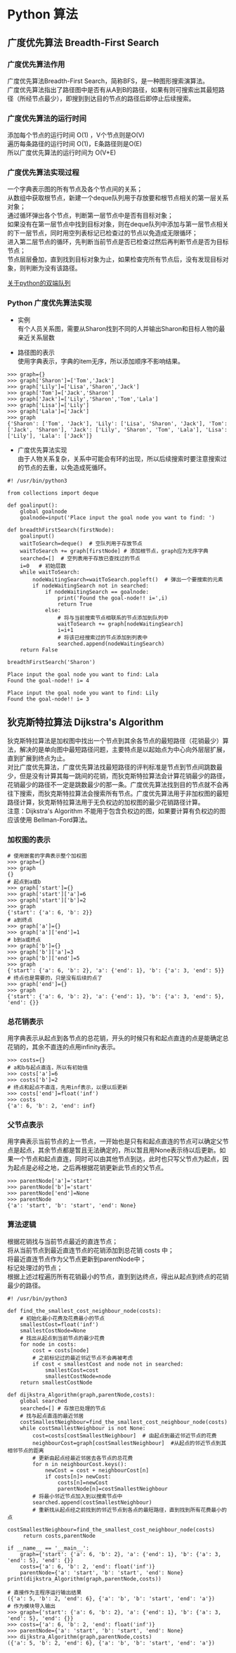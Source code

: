 # Python 算法
## 广度优先算法 Breadth-First Search
### 广度优先算法作用
广度优先算法Breadth-First Search，简称BFS，是一种图形搜索演算法。</br>
广度优先算法指出了路径图中是否有从A到B的路径，如果有则可搜索出其最短路径（所经节点最少），即搜到到达目的节点的路径后即停止后续搜索。</br>

### 广度优先算法的运行时间
添加每个节点的运行时间 O(1) ，V个节点则是O(V)</br>
遍历每条路径的运行时间 O(1)，E条路径则是O(E)</br>
所以广度优先算法的运行时间为 O(V+E)</br>

### 广度优先算法实现过程
一个字典表示图的所有节点及各个节点间的关系；</br>
从数组中获取根节点，新建一个deque队列用于存放要和根节点相关的第一层关系对象；</br>
通过循环弹出各个节点，判断第一层节点中是否有目标对象；</br>
如果没有在第一层节点中找到目标对象，则在deque队列中添加与第一层节点相关的下一层节点，同时用空列表标记已检查过的节点以免造成无限循环；</br>
进入第二层节点的循环，先判断当前节点是否已检查过然后再判断节点是否为目标节点；</br>
节点层层叠加，直到找到目标对象为止，如果检查完所有节点后，没有发现目标对象，则判断为没有该路径。</br>

[关于python的双端队列](https://github.com/dearxuany/Sharon_Technology_learning_note/blob/master/python_note/Python%20%E9%9B%86%E5%90%88%E3%80%81%E5%A0%86%E3%80%81%E5%8F%8C%E7%AB%AF%E9%98%9F%E5%88%97%E3%80%81%E9%98%9F%E5%88%97.MD#%E5%8F%8C%E7%AB%AF%E9%98%9F%E5%88%97%E5%8F%8A%E5%85%B6%E4%BB%96%E9%9B%86%E5%90%88)

### Python 广度优先算法实现
* 实例</br>
有个人员关系图，需要从Sharon找到不同的人并输出Sharon和目标人物的最亲近关系层数</br>

* 路径图的表示</br>
使用字典表示，字典的item无序，所以添加顺序不影响结果。</br>
```
>>> graph={}
>>> graph['Sharon']=['Tom','Jack']
>>> graph['Lily']=['Lisa','Sharon','Jack']
>>> graph['Tom']=['Jack','Sharon']
>>> graph['Jack']=['Lily','Sharon','Tom','Lala']
>>> graph['Lisa']=['Lily']
>>> graph['Lala']=['Jack']
>>> graph
{'Sharon': ['Tom', 'Jack'], 'Lily': ['Lisa', 'Sharon', 'Jack'], 'Tom': ['Jack', 'Sharon'], 'Jack': ['Lily', 'Sharon', 'Tom', 'Lala'], 'Lisa': ['Lily'], 'Lala': ['Jack']}
```
* 广度优先算法实现</br>
由于人物关系复杂，关系中可能会有环的出现，所以后续搜索时要注意搜索过的节点的去重，以免造成死循环。</br>
```
#! /usr/bin/python3

from collections import deque

def goalinput():
    global goalnode
    goalnode=input('Place input the goal node you want to find: ')

def breadthFirstSearch(firstNode):
    goalinput()
    waitToSearch=deque()  # 空队列用于存放节点
    waitToSearch += graph[firstNode] # 添加根节点，graph应为无序字典
    searched=[]  # 空列表用于存放已查找过的节点
    i=0   # 初始层数
    while waitToSearch:
        nodeWaitingSearch=waitToSearch.popleft()  # 弹出一个要搜索的元素
        if nodeWaitingSearch not in searched:
            if nodeWaitingSearch == goalnode:
                print('Found the goal-node!! i=',i)
                return True
            else:
                # 将与当前搜索节点相联系的节点添加到队列中
                waitToSearch += graph[nodeWaitingSearch]
                i=i+1
                # 将该已经搜索过的节点添加到列表中
                searched.append(nodeWaitingSearch)
    return False

breadthFirstSearch('Sharon')
```
```
Place input the goal node you want to find: Lala
Found the goal-node!! i= 4

Place input the goal node you want to find: Lily
Found the goal-node!! i= 3
```

## 狄克斯特拉算法 Dijkstra's Algorithm
狄克斯特拉算法是加权图中找出一个节点到其余各节点的最短路径（花销最少）算法，解决的是单向图中最短路径问题，主要特点是以起始点为中心向外层层扩展，直到扩展到终点为止。</br>
对比广度优先算法，广度优先算法找最短路径的评判标准是节点到节点间跳数最少，但是没有计算其每一跳间的花销，而狄克斯特拉算法会计算花销最少的路径，花销最少的路径不一定是跳数最少的那一条。广度优先算法找到目的节点就不会再往下搜索，而狄克斯特拉算法会搜索所有节点。广度优先算法用于非加权图的最短路径计算，狄克斯特拉算法用于无负权边的加权图的最少花销路径计算。</br>
注意：Dijkstra's Algorithm 不能用于包含负权边的图，如果要计算有负权边的图应该使用 Bellman-Ford算法。</br>

### 加权图的表示
```
# 使用嵌套的字典表示整个加权图
>>> graph={}
>>> graph
{}
# 起点到a或b
>>> graph['start']={}
>>> graph['start']['a']=6
>>> graph['start']['b']=2
>>> graph
{'start': {'a': 6, 'b': 2}}
# a到终点
>>> graph['a']={}
>>> graph['a']['end']=1
# b到a或终点
>>> graph['b']={}
>>> graph['b']['a']=3
>>> graph['b']['end']=5
>>> graph
{'start': {'a': 6, 'b': 2}, 'a': {'end': 1}, 'b': {'a': 3, 'end': 5}}
# 终点也是需要的，只是没有后续的点了
>>> graph['end']={}
>>> graph
{'start': {'a': 6, 'b': 2}, 'a': {'end': 1}, 'b': {'a': 3, 'end': 5}, 'end': {}}
```
### 总花销表示
用字典表示从起点到各节点的总花销，开头的时候只有和起点直连的点是能确定总花销的，其余不直连的点用infinity表示。
```
>>> costs={}
# a和b与起点直连，所以有初始值
>>> costs['a']=6
>>> costs['b']=2
# 终点和起点不直连，先用inf表示，以便以后更新
>>> costs['end']=float('inf')
>>> costs
{'a': 6, 'b': 2, 'end': inf}
```

### 父节点表示
用字典表示当前节点的上一节点，一开始也是只有和起点直连的节点可以确定父节点是起点，其余节点都是暂且无法确定的，所以暂且用None表示待以后更新。如果一个节点和起点直连，同时可以由其他节点到达，此时也只写父节点为起点，因为起点是必经之地，之后再根据花销更新此节点的父节点。
```
>>> parentNode['a']='start'
>>> parentNode['b']='start'
>>> parentNode['end']=None
>>> parentNode
{'a': 'start', 'b': 'start', 'end': None}
```
### 算法逻辑
根据花销找与当前节点最近的直连节点；</br>
将从当前节点到最近直连节点的花销添加到总花销 costs 中；</br>
将最近直连节点作为父节点更新到parentNode中；</br>
标记处理过的节点；</br>
根据上述过程遍历所有花销最小的节点，直到到达终点，得出从起点到终点的花销最少的路径。</br>
```
#! /usr/bin/python3

def find_the_smallest_cost_neighbour_node(costs):
    # 初始化最小花费及花费最小的节点
    smallestCost=float('inf')
    smallestCostNode=None
    # 找出从起点到当前节点的最少花费
    for node in costs:
        cost = costs[node]
        # 之前标记过的最近邻近节点不会再被考虑
        if cost < smallestCost and node not in searched:
            smallestCost=cost
            smallestCostNode=node
    return smallestCostNode

def dijkstra_Algorithm(graph,parentNode,costs):
    global searched
    searched=[] # 存放已处理的节点
    # 找与起点直连的最近邻居
    costSmallestNeighbour=find_the_smallest_cost_neighbour_node(costs)
    while costSmallestNeighbour is not None:
        cost=costs[costSmallestNeighbour]  # 由起点到最近邻近节点的花费
        neighbourCost=graph[costSmallestNeighbour]  #从起点的邻近节点到其相邻节点的距离
        # 更新由起点经最近邻居去各节点的总花费
        for n in neighbourCost.keys():
            newCost = cost + neighbourCost[n]
            if costs[n]> newCost:
                costs[n]=newCost
                parentNode[n]=costSmallestNeighbour
        # 将最小邻近节点加入到以搜索节点中
        searched.append(costSmallestNeighbour)
        # 重新找从起点经之前找到的邻近节点到各点的最短路径，直到找到所有花费最小的点
        costSmallestNeighbour=find_the_smallest_cost_neighbour_node(costs)
     return costs,parentNode

if __name__ == '__main__':
    graph={'start': {'a': 6, 'b': 2}, 'a': {'end': 1}, 'b': {'a': 3, 'end': 5}, 'end': {}}
    costs={'a': 6, 'b': 2, 'end': float('inf')}
    parentNode={'a': 'start', 'b': 'start', 'end': None}
print(dijkstra_Algorithm(graph,parentNode,costs))
```
```
# 直接作为主程序运行输出结果
({'a': 5, 'b': 2, 'end': 6}, {'a': 'b', 'b': 'start', 'end': 'a'})
# 作为模块导入输出
>>> graph={'start': {'a': 6, 'b': 2}, 'a': {'end': 1}, 'b': {'a': 3, 'end': 5}, 'end': {}}
>>> costs={'a': 6, 'b': 2, 'end': float('inf')}
>>> parentNode={'a': 'start', 'b': 'start', 'end': None}
>>> dijkstra_Algorithm(graph,parentNode,costs)
({'a': 5, 'b': 2, 'end': 6}, {'a': 'b', 'b': 'start', 'end': 'a'})
```

